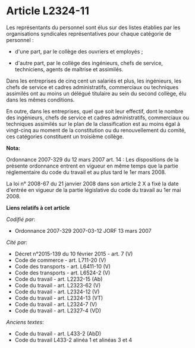 # Article L2324-11

Les représentants du personnel sont élus sur des listes établies par les organisations syndicales représentatives pour chaque
catégorie de personnel :

- d'une part, par le collège des ouvriers et employés ;

- d'autre part, par le collège des ingénieurs, chefs de service, techniciens, agents de maîtrise et assimilés.

Dans les entreprises de cinq cent un salariés et plus, les ingénieurs, les chefs de service et cadres administratifs,
commerciaux ou techniques assimilés ont au moins un délégué titulaire au sein du second collège, élu dans les mêmes
conditions.

En outre, dans les entreprises, quel que soit leur effectif, dont le nombre des ingénieurs, chefs de service et cadres
administratifs, commerciaux ou techniques assimilés sur le plan de la classification est au moins égal à vingt-cinq au moment
de la constitution ou du renouvellement du comité, ces catégories constituent un troisième collège.

**Nota:**

Ordonnance 2007-329 du 12 mars 2007 art. 14 : Les dispositions de la présente ordonnance entrent en vigueur en même temps que
la partie réglementaire du code du travail et au plus tard le 1er mars 2008. 

La loi n° 2008-67 du 21 janvier 2008 dans son article 2 X a fixé la date d'entrée en vigueur de la partie législative du code
du travail au 1er mai 2008.

**Liens relatifs à cet article**

_Codifié par_:

  - Ordonnance 2007-329 2007-03-12 JORF 13 mars 2007

_Cité par_:

  - Décret n°2015-139 du 10 février 2015 - art. 7 (V)
  - Code de commerce - art. L711-20 (V)
  - Code des transports - art. L6411-10 (V)
  - Code des transports - art. L6524-2 (V)
  - Code du travail - art. L2232-15 (Ab)
  - Code du travail - art. L2323-62 (V)
  - Code du travail - art. L2324-12 (V)
  - Code du travail - art. L2324-13 (VT)
  - Code du travail - art. L2324-7 (V)
  - Code du travail - art. L2327-4 (VD)

_Anciens textes_:

  - Code du travail - art. L433-2 (AbD)
  - Code du travail L433-2 alinéa 1 et alinéas 3 et 4
